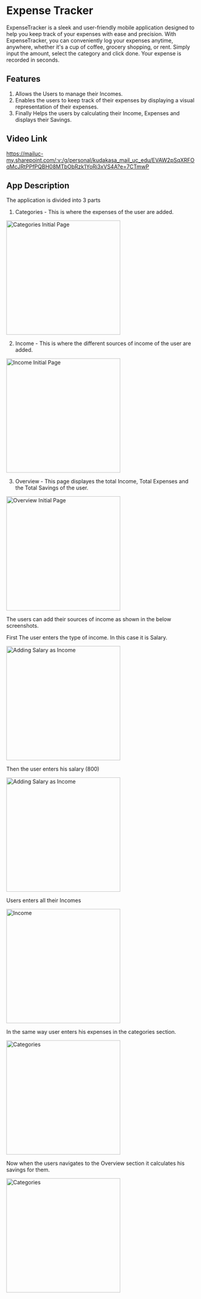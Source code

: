 # Expense Tracker
ExpenseTracker is a sleek and user-friendly mobile application designed to help you keep track of your expenses with ease and precision.
With ExpenseTracker, you can conveniently log your expenses anytime, anywhere, whether it's a cup of coffee, grocery shopping, or rent. Simply input the amount, select the category and click done. Your expense is recorded in seconds. 

## Features
1. Allows the Users to manage their Incomes.
2. Enables the users to keep track of their expenses by displaying a visual representation of their expenses.
3. Finally Helps the users by calculating their Income, Expenses and displays their Savings.

## Video Link

https://mailuc-my.sharepoint.com/:v:/g/personal/kudakasa_mail_uc_edu/EVAW2pSqXRFOqMcJRtPPfPQBH08MTbObRzk1YoRi3xVS4A?e=7CTmwP

## App Description

The application is divided into 3 parts
1. Categories - This is where the expenses of the user are added.

 <img src="Images/Categories_Initial.jpg" alt="Categories Initial Page" width="300">

2. Income - This is where the different sources of income of the user are added.

 <img src="Images/Income_Initial.jpg" alt="Income Initial Page" width="300">

3. Overview - This page displayes the total Income, Total Expenses and the Total Savings of the user.

 <img src="Images/Overview_Initial.jpg" alt="Overview Initial Page" width="300">
   
The users can add their sources of income as shown in the below screenshots.

First The user enters the type of income. In this case it is Salary.

<img src="Images/Adding_Salary1.jpg" alt="Adding Salary as Income" width="300">

Then the user enters his salary (800)

<img src="Images/Adding_Salary2.jpg" alt="Adding Salary as Income" width="300">

Users enters all their Incomes 

<img src="Images/Income.jpg" alt=" Income" width="300">

In the same way user enters his expenses in the categories section.

<img src="Images/Expenses.jpg" alt="Categories" width="300">

Now when the users navigates to the Overview section it calculates his savings for them.

<img src="Images/Final_Report.jpg" alt="Categories" width="300">


